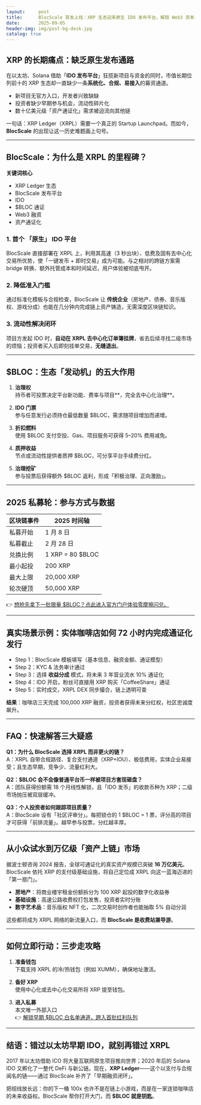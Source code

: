 ```yaml
---
layout:     post
title:      BlocScale 首发上线：XRP 生态迎来原生 IDO 发布平台，解锁 Web3 资本新范式
date:       2025-09-05
header-img: img/post-bg-desk.jpg
catalog: true
---
```


## XRP 的长期痛点：缺乏原生发布通路

在以太坊、Solana 借助「**IDO 发布平台**」狂揽新项目与资金的同时，市值长期位列前十的 XRP 生态却一直缺少一条**系统化、合规、易接入**的募资通道。

- 新项目无官方入口，开发者兴致缺缺  
- 投资者缺少早期参与机会，流动性碎片化  
- 数十亿美元级「资产通证化」需求被迫流向其他链  

一句话：XRP Ledger（XRPL）需要一个真正的 Startup Launchpad。而如今，**BlocScale** 的出现让这一历史难题画上句号。

---

## BlocScale：为什么是 XRPL 的里程碑？

**关键词核心**  
- XRP Ledger 生态  
- BlocScale 发布平台  
- IDO  
- $BLOC 通证  
- Web3 融资  
- 资产通证化  

### 1. 首个 「原生」 IDO 平台  
BlocScale 直接部署在 XRPL 上，利用其高速（3 秒出块）、低费及固有去中心化交易所优势，使「一键发币 + 即时交易」成为可能。与之相对的跨链方案需 bridge 转换、额外托管成本和时间延迟，用户体验被彻底甩开。

### 2. 降低准入门槛  
通过标准化模板与合规检查，BlocScale 让 **传统企业**（房地产、债券、音乐版权、游戏分成）也能在几分钟内完成链上资产铸造，无需深度区块链知识。  

### 3. 流动性解决闭环  
项目方发起 IDO 时，**自动在 XRPL 去中心化订单簿挂牌**，省去后续寻找二级市场的烦恼；投资者买入后即刻挂单交易，**无缝退出**。  

---

## $BLOC：生态「发动机」的五大作用

1. **治理权**  
   持币者可投票决定平台新功能、费率与项目**，完全去中心化治理**。  

2. **IDO 门票**  
   参与任意发行必须持仓最低数量 $BLOC，需求随项目增加而递增。  

3. **折扣燃料**  
   使用 $BLOC 支付空投、Gas、项目服务可获得 5–20% 费用减免。  

4. **质押收益**  
   节点或流动性提供者质押 $BLOC，可分享平台手续费分红。  

5. **治理挖矿**  
   参与投票后获得额外 $BLOC 返利，形成「积极治理、正向激励」。  

---

## 2025 私募轮：参与方式与数据

| 区块链事件 | 2025 时间轴 |
| --- | --- |
| 私募开始 | 1 月 8 日 |
| 私募截止 | 2 月 28 日 |
| 兑换比例 | 1 XRP = 80 $BLOC |
| 最小起投 | 200 XRP |
| 最大上限 | 20,000 XRP |
| 轮次硬顶 | 50,000 XRP |

👉 [想抢先拿下一批限量 $BLOC？点此进入官方门户体验零摩擦闪兑。](https://okxdog.com/)

---

## 真实场景示例：实体咖啡店如何 72 小时内完成通证化发行

- Step 1：BlocScale 模板填写（基本信息、融资金额、通证模型）  
- Step 2：KYC & 法务审计通过  
- Step 3：选择 **收益分成** 模式，将未来 3 年营业流水 10% 通证化  
- Step 4：IDO 开启，粉丝可直接用 XRP 购买「CoffeeShare」通证  
- Step 5：实时成交，XRPL DEX 同步撮合，链上透明可查  

**结果**：咖啡店三天完成 100,000 XRP 融资，投资者获得未来分红权，社区忠诚度飙升。

---

## FAQ：快速解答三大疑惑

**Q1：为什么 BlocScale 选择 XRPL 而非更火的链？**  
A：XRPL 自带合规路径、复合支付通道（XRP+IOU）、极低费用，实体企业易接受；且生态早期，竞争少、流量红利大。

**Q2：$BLOC 会不会像普通平台币一样被项目方套现砸盘？**  
A：团队获得份额需 18 个月线性解锁，且「IDO 发币」的收款币种为 XRP；二级市场抛压被双层缓冲。

**Q3：个人投资者如何跟踪项目质量？**  
A：BlocScale 设有「社区评审分」。每把锁仓的 1 $BLOC = 1 票，评分高的项目才可获得「前排流量」。越早参与投票，分红越丰厚。

---

## 从小众试水到万亿级「资产上链」市场

据波士顿咨询 2024 报告，全球可通证化的真实资产规模已突破 **16 万亿美元**。BlocScale 依托 XRP 的支付级基础设施，将自己定位成 XRPL 向这一蓝海迈进的「第一扇门」。  

- **房地产**：将商业楼宇租金份额拆分为 100 XRP 起投的数字化收益券  
- **基础设施**：高速公路收费权打包发售，投资者实时分账  
- **数字艺术品**：音乐版权 NFT 化，二次交易时创作者也能抽取 5% 自动分润

这些都将成为 XRPL 网络的新流量入口，而 **BlocScale 是收费站兼导游**。

---

## 如何立即行动：三步走攻略

1. **准备钱包**  
   下载支持 XRPL 的冷/热钱包（例如 XUMM），确保地址激活。  

2. **备好 XRP**  
   使用中心化或去中心化交易所将 XRP 提至钱包。  

3. **进入私募**  
   本文唯一外部入口  
   👉 [解锁早期 $BLOC 白名单通道，跨入首批红利队列](https://okxdog.com/)  

---

## 结语：错过以太坊早期 IDO，就别再错过 XRPL

2017 年以太坊借助 ICO 将大量互联网原生项目推向世界；2020 年后的 Solana IDO 又孵化了一整代 DeFi 与新公链。现在，**XRP Ledger**——这个以支付与合规闻名的链——通过 BlocScale 补齐了「早期融资闭环」。  

把视线放长远：你的下一桶 100x 也许不是在链上小游戏，而是在一家连锁咖啡店的未来收益权。BlocScale 帮你打开大门，而 **$BLOC 就是钥匙**。